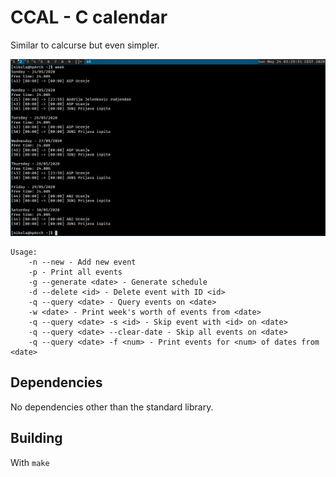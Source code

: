 # CCAL - C calendar

Similar to calcurse but even simpler.

![Screenshot of ccal's `week` output](example.png)

```
Usage:
    -n --new - Add new event
    -p - Print all events
    -g --generate <date> - Generate schedule
    -d --delete <id> - Delete event with ID <id>
    -q --query <date> - Query events on <date>
    -w <date> - Print week's worth of events from <date>
    -q --query <date> -s <id> - Skip event with <id> on <date>
    -q --query <date> --clear-date - Skip all events on <date>
    -q --query <date> -f <num> - Print events for <num> of dates from <date>
```

## Dependencies

No dependencies other than the standard library.

## Building

With `make`
